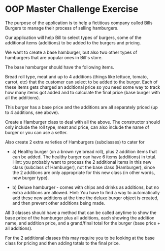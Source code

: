 # OOP Master Challenge Exercise

The purpose of the application is to help a fictitious company called Bills 
Burgers to manage their process of selling hamburgers.

Our application will help Bill to select types of burgers, some of the 
additional items (additions) to be added to the burgers and pricing.

We want to create a base hamburger, but also two other types of hamburgers that
are popular ones in Bill's store.

The base hamburger should have the following items. 

Bread roll type, meat and up to 4 additions (things like lettuce, tomato,
carrot, etc) that the customer can select to be added to the burger. Each
of these items gets charged an additional price so you need some way to track
how many items got added and to calculate the final price (base burger with all
the additions).

This burger has a base price and the additions are all separately priced (up
to 4 additions, see above).

Create a Hamburger class to deal with all the above.
The constructor should only include the roll type, meat and price, can also
include the name of burger or you can use a setter.

Also create 2 extra varieties of Hamburgers (subclasses) to cater for
* a) Healthy burger (on a brown rye bread roll), plus 2 addition items that can 
  be added. The healthy burger can have 6 items (additions) in total. Hint: you
  probably want to process the 2 additional items in this new class (subclass
  of Hamburger), not the base class (Hamburger), since the 2 additions are only
  appropriate for this new class (in other words, new burger type).
  
* b) Deluxe hamburger - comes with chips and drinks as additions, but no extra 
  additions are allowed. Hint: You have to find a way to automatically add these
  new additions at the time the deluxe burger object is created, and then 
  prevent other additions being made.
  
All 3 classes should have a method that can be called anytime to show the 
base price of the hamburger plus all additions, each showing the addition name,
and addition price, and a grand/final total for the burger (base price + all 
additions).

For the 2 additional classes this may require you to be looking at the base 
class for pricing and then adding totals to the final price.